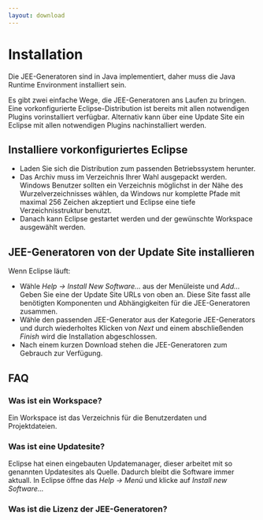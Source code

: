 ```yaml
---
layout: download
---
```


Installation
=========================

Die JEE-Generatoren sind in Java implementiert, daher muss die Java Runtime Environment installiert sein.

Es gibt zwei einfache Wege, die JEE-Generatoren ans Laufen zu bringen. Eine
vorkonfigurierte Eclipse-Distribution ist bereits mit allen notwendigen
Plugins vorinstalliert verfügbar.  Alternativ kann über eine Update Site ein
Eclipse mit allen notwendigen Plugins nachinstalliert werden.

Installiere vorkonfiguriertes Eclipse
------------------------------

 * Laden Sie sich die Distribution zum passenden Betriebssystem herunter.
 * Das Archiv muss im Verzeichnis Ihrer Wahl ausgepackt werden. Windows Benutzer sollten ein Verzeichnis möglichst in der Nähe des Wurzelverzeichnisses wählen, da Windows nur komplette Pfade mit maximal 256 Zeichen akzeptiert und Eclipse eine tiefe Verzeichnisstruktur benutzt.
 * Danach kann Eclipse gestartet werden und der gewünschte Workspace ausgewählt werden.

JEE-Generatoren von der Update Site installieren
------------------------------

Wenn Eclipse läuft:

 * Wähle _Help -> Install New Software..._ aus der Menüleiste und _Add..._ Geben Sie eine der Update Site URLs von oben an. Diese Site fasst alle benötigten Komponenten und Abhängigkeiten für die JEE-Generatoren zusammen.
 * Wähle den passenden JEE-Generator aus der Kategorie JEE-Generators und durch wiederholtes Klicken von _Next_ und einem abschließenden _Finish_ wird die Installation abgeschlossen.
 * Nach einem kurzen Download stehen die JEE-Generatoren zum Gebrauch zur Verfügung.

FAQ
---

### Was ist ein Workspace?

Ein Workspace ist das Verzeichnis für die Benutzerdaten und Projektdateien.

### Was ist eine Updatesite? 

Eclipse hat einen eingebauten Updatemanager, dieser arbeitet mit so
genannten Updatesites als Quelle. Dadurch bleibt die Software immer aktuall.
In Eclipse öffne das _Help -> Menü_ und
klicke auf _Install new Software..._

### Was ist die Lizenz der JEE-Generatoren?

